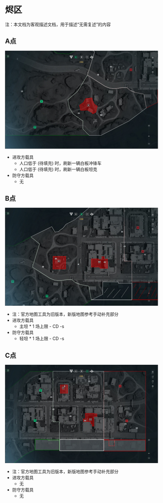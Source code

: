 烬区
===
注：本文档为客观描述文档，用于描述“无需复述”的内容 

A点
---
![A点地图](./readme_assets/StageA.jpg)  
* 进攻方载具 
  * 人口低于 (待填充) 时，刷新一辆白板冲锋车
  * 人口低于 (待填充) 时，刷新一辆白板坦克
* 防守方载具
  * 无

B点
---
![B点地图](./readme_assets/StageB.jpg)  
* 注：官方地图工具为旧版本，新版地图参考手动补充部分  
* 进攻方载具 
  * 主坦 * 1 场上限 - CD -s
* 防守方载具
  * 轻坦 * 1 场上限 - CD -s


C点
---
![C点地图](./readme_assets/StageC.jpg)
* 注：官方地图工具为旧版本，新版地图参考手动补充部分 
* 进攻方载具 
  * 无
* 防守方载具
  * 无 
